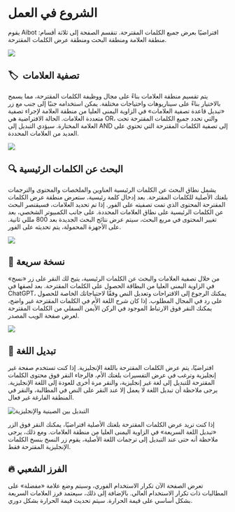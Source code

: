 # الشروع في العمل

يقوم Aibot افتراضيًا بعرض جميع الكلمات المقترحة. تنقسم الصفحة إلى ثلاثة أقسام: منطقة العلامة ومنطقة البحث ومنطقة عرض الكلمات المقترحة.

![](https://img.newzone.top/2023-06-05-20-44-19.png?imageMogr2/format/webp)

## 🏷 ︎ تصفية العلامات

يتم تقسيم منطقة العلامات بناءً على مجال ووظيفة الكلمات المقترحة، مما يسمح بالاختيار بناءً على سيناريوهات واحتياجات مختلفة. يمكن استخدامه جنبًا إلى جنب مع زر «تبديل قاعدة تصفية العلامات» في الزاوية اليمنى العليا من منطقة العلامة لإجراء تصفية متعددة العلامات. الحالة الافتراضية هي OR، والتي تحدد جميع الكلمات المقترحة تحت العلامة المختارة. سيؤدي التبديل إلى AND إلى تصفية الكلمات المقترحة التي تحتوي على العديد من العلامات المحددة.

![](https://img.newzone.top/2023-06-05-20-50-19.png?imageMogr2/format/webp)

## 🔍 البحث عن الكلمات الرئيسية

يشمل نطاق البحث عن الكلمات الرئيسية العناوين والملخصات والمحتوى والترجمات بلغتك الأصلية للكلمات المقترحة. بعد إدخال كلمة رئيسية، ستعرض منطقة عرض الكلمات المقترحة المحتوى الذي تمت تصفيته على الفور. إذا تم تحديد العلامات، فسيقتصر البحث عن الكلمات الرئيسية على نطاق العلامات المحددة. على جانب الكمبيوتر الشخصي، بعد تغيير المحتوى في مربع البحث، سيتم عرض نتائج البحث الجديدة بعد 800 مللي ثانية. على الأجهزة المحمولة، يتم تحديثه على الفور.

![](https://img.newzone.top/2023-06-05-20-58-07.png?imageMogr2/format/webp)

## 🔬 نسخة سريعة

من خلال تصفية العلامات والبحث عن الكلمات الرئيسية، يتيح لك النقر على زر «نسخ» في الزاوية اليمنى العليا من البطاقة الحصول على الكلمات المقترحة. بعد لصقها في ChatGPT، يمكنك الرجوع إلى الاقتراحات وتعديل النص وفقًا لاحتياجاتك الخاصة للحصول على رد في المجال المطلوب. إذا كان شرح اللغة الأم في الكلمات المقترحة غير واضح، يمكنك النقر فوق الارتباط الموجود في الركن الأيمن السفلي من الكلمات المقترحة لعرض صفحة الويب المصدر.

![](https://img.newzone.top/2023-06-11-17-14-07.png?imageMogr2/format/webp)

## 💬 تبديل اللغة

افتراضيًا، يتم عرض الكلمات المقترحة باللغة الإنجليزية. إذا كنت تستخدم صفحة غير إنجليزية وترغب في عرض التفسيرات بلغتك الأم، فالرجاء النقر فوق محتوى الكلمات المقترحة للتبديل إلى لغة غير إنجليزية، والنقر مرة أخرى للعودة إلى اللغة الإنجليزية. يرجى ملاحظة أن تبديل اللغة لا يعمل إلا عند النقر على النص في المطالبة، والنقر في المنطقة الفارغة غير فعال.

![التبديل بين الصينية والإنجليزية](http://img.newzone.top/chatgptshortcut_encn.gif)

إذا كنت تريد عرض الكلمات المقترحة بلغتك الأصلية افتراضيًا، يمكنك النقر فوق الزر «تبديل اللغة السريعة» في الزاوية اليمنى العليا من منطقة العلامات. ومع ذلك، يرجى ملاحظة أنه حتى عند التبديل إلى ترجمات اللغة الأصلية، يقوم زر النسخ بنسخ الكلمات الإنجليزية المقترحة فقط.

## 🔥 الفرز الشعبي

تعرض الصفحة الآن تكرار الاستخدام الفوري، وسيتم وضع علامة «مفضلة» على المطالبات ذات تكرار الاستخدام العالي. بالإضافة إلى ذلك، سيعتمد فرز العلامات السريعة بشكل أساسي على قيمة الحرارة. سيتم تحديث قيمة الحرارة بشكل دوري.
